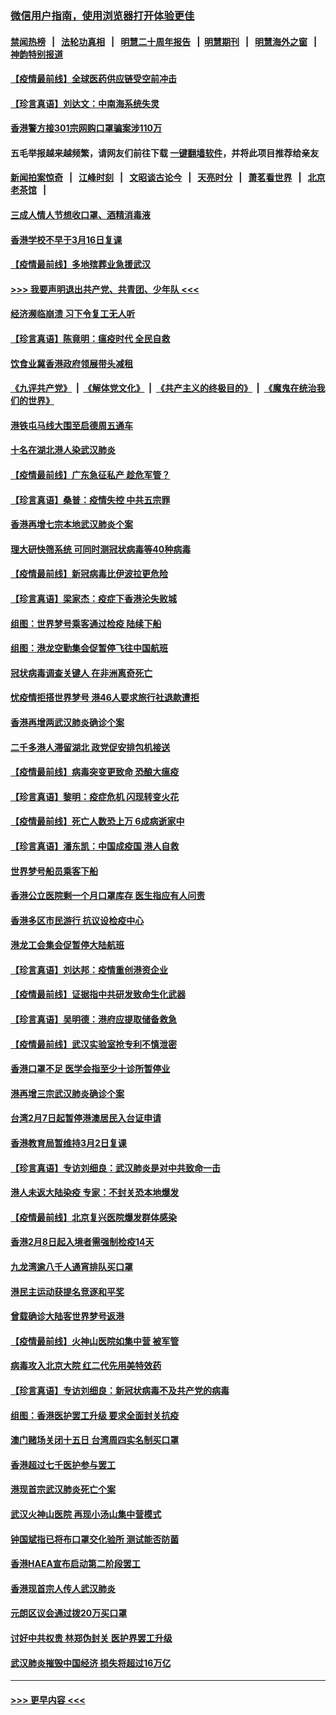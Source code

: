 ### [微信用户指南，使用浏览器打开体验更佳](https://github.com/gfw-breaker/banned-news1/blob/master/indexes/wechat-guide.md?t=0)
#### [禁闻热榜](热点新闻.md?t=0)  &nbsp;&nbsp;|&nbsp;&nbsp; [法轮功真相](https://github.com/gfw-breaker/truth/blob/master/README.md?t=0) &nbsp;&nbsp;|&nbsp;&nbsp; [明慧二十周年报告](https://github.com/gfw-breaker/mh-reports/blob/master/README.md?t=0) &nbsp;&nbsp;|&nbsp;&nbsp;[明慧期刊](https://github.com/gfw-breaker/mh-qikan) &nbsp;&nbsp;|&nbsp;&nbsp; [明慧海外之窗](https://github.com/gfw-breaker/mh-news/blob/master/README.md?t=0) &nbsp;&nbsp;|&nbsp;&nbsp; [神韵特别报道](https://github.com/gfw-breaker/mh-news/blob/master/shenyun.md?t=0)
#### [【疫情最前线】全球医药供应链受空前冲击](../pages/nsc415/n11869614.md?t=02170155) 
#### [【珍言真语】刘达文：中南海系统失灵](../pages/nsc415/n11869465.md?t=02170155) 
#### [香港警方接301宗网购口罩骗案涉110万](../pages/nsc415/n11867572.md?t=02170155) 
#### 五毛举报越来越频繁，请网友们前往下载 [一键翻墙软件](https://github.com/gfw-breaker/ssr-accounts)，并将此项目推荐给亲友
#### [新闻拍案惊奇](https://github.com/gfw-breaker/banned-news1/blob/master/pages/link4.md) &nbsp;&nbsp;|&nbsp;&nbsp; [江峰时刻](https://github.com/gfw-breaker/banned-news1/blob/master/pages/link4.md) &nbsp;&nbsp;|&nbsp;&nbsp; [文昭谈古论今](https://github.com/gfw-breaker/banned-news1/blob/master/pages/link4.md) &nbsp;&nbsp;|&nbsp;&nbsp; [天亮时分](https://github.com/gfw-breaker/banned-news1/blob/master/pages/link4.md) &nbsp;&nbsp;|&nbsp;&nbsp; [萧茗看世界](https://github.com/gfw-breaker/banned-news1/blob/master/pages/link4.md) &nbsp;&nbsp;|&nbsp;&nbsp; [北京老茶馆](https://github.com/gfw-breaker/banned-news1/blob/master/pages/link4.md) &nbsp;&nbsp;|&nbsp;&nbsp; 
#### [三成人情人节想收口罩、酒精消毒液](../pages/nsc415/n11867523.md?t=02170155) 
#### [香港学校不早于3月16日复课](../pages/nsc415/n11867498.md?t=02170155) 
#### [【疫情最前线】多地殡葬业急援武汉](../pages/nsc415/n11866914.md?t=02170155) 
#### [>>> 我要声明退出共产党、共青团、少年队 <<<](https://github.com/begood0513/goodnews/blob/master/quit/letter.md) 
#### [经济濒临崩溃 习下令复工无人听](../pages/nsc415/n11867269.md?t=02170155) 
#### [【珍言真语】陈竟明：瘟疫时代 全民自救](../pages/nsc415/n11866765.md?t=02170155) 
#### [饮食业冀香港政府领展带头减租](../pages/nsc415/n11864876.md?t=02170155) 
#### [《九评共产党》](https://github.com/begood0513/9ping.md/blob/master/README.md) &nbsp;|&nbsp; [《解体党文化》](../../../../jtdwh.md/blob/master/README.md)  &nbsp;|&nbsp; [《共产主义的终极目的》](../../../../gczydzjmd.md/blob/master/README.md) &nbsp;|&nbsp; [《魔鬼在统治我们的世界》](../../../../mgztzwmdsj.md/blob/master/README.md) 
#### [港铁屯马线大围至启德周五通车](../pages/nsc415/n11864842.md?t=02170155) 
#### [十名在湖北港人染武汉肺炎](../pages/nsc415/n11864807.md?t=02170155) 
#### [【疫情最前线】广东急征私产 趁危军管？](../pages/nsc415/n11864205.md?t=02170155) 
#### [【珍言真语】桑普：疫情失控 中共五宗罪](../pages/nsc415/n11864157.md?t=02170155) 
#### [香港再增七宗本地武汉肺炎个案](../pages/nsc415/n11862405.md?t=02170155) 
#### [理大研快筛系统 可同时测冠状病毒等40种病毒](../pages/nsc415/n11862376.md?t=02170155) 
#### [【疫情最前线】新冠病毒比伊波拉更危险](../pages/nsc415/n11862199.md?t=02170155) 
#### [【珍言真语】梁家杰：疫症下香港沦失败城](../pages/nsc415/n11861588.md?t=02170155) 
#### [组图：世界梦号乘客通过检疫 陆续下船](../pages/nsc415/n11858302.md?t=02170155) 
#### [组图：港龙空勤集会促暂停飞往中国航班](../pages/nsc415/n11858190.md?t=02170155) 
#### [冠状病毒调查关键人 在非洲离奇死亡](../pages/nsc415/n11859798.md?t=02170155) 
#### [忧疫情拒搭世界梦号 港46人要求旅行社退款遭拒](../pages/nsc415/n11859849.md?t=02170155) 
#### [香港再增两武汉肺炎确诊个案](../pages/nsc415/n11859833.md?t=02170155) 
#### [二千多港人滞留湖北 政党促安排包机接送](../pages/nsc415/n11859831.md?t=02170155) 
#### [【疫情最前线】病毒突变更致命 恐酿大瘟疫](../pages/nsc415/n11859604.md?t=02170155) 
#### [【珍言真语】黎明：疫症危机 闪现转变火花](../pages/nsc415/n11859199.md?t=02170155) 
#### [【疫情最前线】死亡人数恐上万 6成病逝家中](../pages/nsc415/n11856687.md?t=02170155) 
#### [【珍言真语】潘东凯：中国成疫国 港人自救](../pages/nsc415/n11856962.md?t=02170155) 
#### [世界梦号船员乘客下船](../pages/nsc415/n11856883.md?t=02170155) 
#### [香港公立医院剩一个月口罩库存 医生指应有人问责](../pages/nsc415/n11856875.md?t=02170155) 
#### [香港多区市民游行 抗议设检疫中心](../pages/nsc415/n11856866.md?t=02170155) 
#### [港龙工会集会促暂停大陆航班](../pages/nsc415/n11856840.md?t=02170155) 
#### [【珍言真语】刘达邦：疫情重创港资企业](../pages/nsc415/n11854274.md?t=02170155) 
#### [【疫情最前线】证据指中共研发致命生化武器](../pages/nsc415/n11853087.md?t=02170155) 
#### [【珍言真语】吴明德：港府应提取储备救急](../pages/nsc415/n11852734.md?t=02170155) 
#### [【疫情最前线】武汉实验室抢专利不慎泄密](../pages/nsc415/n11850310.md?t=02170155) 
#### [香港口罩不足 医学会指至少十诊所暂停业](../pages/nsc415/n11850301.md?t=02170155) 
#### [港再增三宗武汉肺炎确诊个案](../pages/nsc415/n11850328.md?t=02170155) 
#### [台湾2月7日起暂停港澳居民入台证申请](../pages/nsc415/n11850304.md?t=02170155) 
#### [香港教育局暂维持3月2日复课](../pages/nsc415/n11850260.md?t=02170155) 
#### [【珍言真语】专访刘细良：武汉肺炎是对中共致命一击](../pages/nsc415/n11849934.md?t=02170155) 
#### [港人未返大陆染疫 专家：不封关恐本地爆发](../pages/nsc415/n11848021.md?t=02170155) 
#### [【疫情最前线】北京复兴医院爆发群体感染](../pages/nsc415/n11847626.md?t=02170155) 
#### [香港2月8日起入境者需强制检疫14天](../pages/nsc415/n11847658.md?t=02170155) 
#### [九龙湾逾八千人通宵排队买口罩](../pages/nsc415/n11847647.md?t=02170155) 
#### [港民主运动获提名竞逐和平奖](../pages/nsc415/n11847633.md?t=02170155) 
#### [曾载确诊大陆客世界梦号返港](../pages/nsc415/n11847608.md?t=02170155) 
#### [【疫情最前线】火神山医院如集中营 被军管](../pages/nsc415/n11847524.md?t=02170155) 
#### [病毒攻入北京大院 红二代先用美特效药](../pages/nsc415/n11847427.md?t=02170155) 
#### [【珍言真语】专访刘细良：新冠状病毒不及共产党的病毒](../pages/nsc415/n11847164.md?t=02170155) 
#### [组图：香港医护罢工升级 要求全面封关抗疫](../pages/nsc415/n11844107.md?t=02170155) 
#### [澳门赌场关闭十五日 台湾周四实名制买口罩](../pages/nsc415/n11845083.md?t=02170155) 
#### [香港超过七千医护参与罢工](../pages/nsc415/n11845051.md?t=02170155) 
#### [港现首宗武汉肺炎死亡个案](../pages/nsc415/n11844998.md?t=02170155) 
#### [武汉火神山医院 再现小汤山集中营模式](../pages/nsc415/n11844763.md?t=02170155) 
#### [钟国斌指已将布口罩交化验所 测试能否防菌](../pages/nsc415/n11842783.md?t=02170155) 
#### [香港HAEA宣布启动第二阶段罢工](../pages/nsc415/n11842723.md?t=02170155) 
#### [香港现首宗人传人武汉肺炎](../pages/nsc415/n11842766.md?t=02170155) 
#### [元朗区议会通过拨20万买口罩](../pages/nsc415/n11842754.md?t=02170155) 
#### [讨好中共权贵 林郑伪封关 医护界罢工升级](../pages/nsc415/n11842359.md?t=02170155) 
#### [武汉肺炎摧毁中国经济 损失将超过16万亿](../pages/nsc415/n11839723.md?t=02170155) 

----
#### [ >>> 更早内容 <<< ](../indexes/nsc415-earlier.md)
